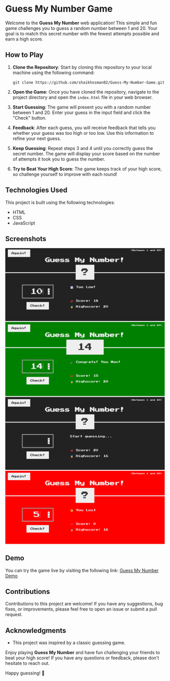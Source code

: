 # Guess My Number Game

Welcome to the **Guess My Number** web application! This simple and fun game challenges you to guess a random number between 1 and 20. Your goal is to match this secret number with the fewest attempts possible and earn a high score.

## How to Play

1. **Clone the Repository**: Start by cloning this repository to your local machine using the following command:

   ```
   git clone https://github.com/shaikhosman02/Guess-My-Number-Game.git
   ```

2. **Open the Game**: Once you have cloned the repository, navigate to the project directory and open the `index.html` file in your web browser.

3. **Start Guessing**: The game will present you with a random number between 1 and 20. Enter your guess in the input field and click the "Check" button.

4. **Feedback**: After each guess, you will receive feedback that tells you whether your guess was too high or too low. Use this information to refine your next guess.

5. **Keep Guessing**: Repeat steps 3 and 4 until you correctly guess the secret number. The game will display your score based on the number of attempts it took you to guess the number.

6. **Try to Beat Your High Score**: The game keeps track of your high score, so challenge yourself to improve with each round!

## Technologies Used

This project is built using the following technologies:

- HTML
- CSS
- JavaScript

## Screenshots

![Game Screenshot](screenshots/Screenshot(01).png) ![Game Screenshot](screenshots/Screenshot(02).png) ![Game Screenshot](screenshots/Screenshot(03).png) ![Game Screenshot](screenshots/Screenshot(04).png)

## Demo

You can try the game live by visiting the following link: [Guess My Number Demo](https://shaikhosman02.github.io/Guess-My-Number-Game/)

## Contributions

Contributions to this project are welcome! If you have any suggestions, bug fixes, or improvements, please feel free to open an issue or submit a pull request.

## Acknowledgments

- This project was inspired by a classic guessing game.

Enjoy playing **Guess My Number** and have fun challenging your friends to beat your high score! If you have any questions or feedback, please don't hesitate to reach out.

Happy guessing! 🎉
